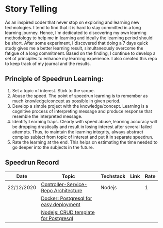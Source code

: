 # Story Telling
As an inspired coder that never stop on exploring and learning new technologies. I tend to find that it is hard to stay committed in a long learning journey. Hence, I'm dedicated to discovering my own learning methodology to help me in learning and ideally the learning period should be short. After some experiment, I discovered that doing a 7 days quick study gives me a better learning result, simultaneously overcome the fatigue of a long commitment. Based on the finding, I continue to develop a set of principles to enhance my learning experience. I also created this repo to keep track of my journal and the results.

## Principle of Speedrun Learning:

1.  Set a topic of interest. Stick to the scope.
2.  Abuse the speed. The point of speedrun learning is to remember as much knowledge/concept as possible in given period.
3. Develop a simple project with the knowledge/concept. Learning is a cognitive process of interpreting message and produce response that resemble the interpreted message.
4. Identify Learning traps. Clearly with speed abuse, learning accuracy will be dropping drastically and result in losing interest after several failed attempts. Thus, to maintain the learning integrity, always abstract complex subject from topic of interest and put it in separate speedrun.
5. Rate the learning at the end. This helps on estimating the time needed to go deeper into the subjects in the future.

## Speedrun Record

| Date | Topic | Techstack | Link | Rate |
|-|-|-|-|-|
|22/12/2020|[Controller-Service-Repo Architecture](learn-nodejs-CSR)|Nodejs||1|
||[Docker: Postgresql for easy deployment](https://colorlib.com/wp/wp-content/uploads/sites/2/404-error-page-templates.jpg)|||
||[Nodejs: CRUD template for Postgresql](https://colorlib.com/wp/wp-content/uploads/sites/2/404-error-page-templates.jpg)|||
